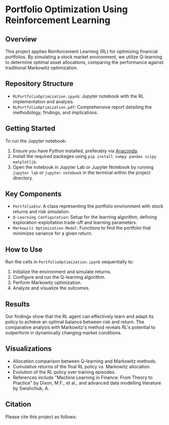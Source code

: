 # Portfolio Optimization Using Reinforcement Learning

## Overview
This project applies Reinforcement Learning (RL) for optimizing financial portfolios. By simulating a stock market environment, we utilize Q-learning to determine optimal asset allocations, comparing the performance against traditional Markowitz optimization.

## Repository Structure
- `RLPortfolioOptimization.ipynb`: Jupyter notebook with the RL implementation and analysis.
- `RLPortfolioOptimization.pdf`: Comprehensive report detailing the methodology, findings, and implications.

## Getting Started
To run the Jupyter notebook:
1. Ensure you have Python installed, preferably via [Anaconda](https://www.anaconda.com/products/individual).
2. Install the required packages using `pip install numpy pandas scipy matplotlib`.
3. Open the notebook in Jupyter Lab or Jupyter Notebook by running `jupyter lab` or `jupyter notebook` in the terminal within the project directory.

## Key Components
- `PortfolioEnv`: A class representing the portfolio environment with stock returns and risk simulation.
- `Q-Learning Configuration`: Setup for the learning algorithm, defining exploration-exploitation trade-off and learning parameters.
- `Markowitz Optimization Model`: Functions to find the portfolio that minimizes variance for a given return.

## How to Use
Run the cells in `PortfolioOptimization.ipynb` sequentially to:
1. Initialize the environment and simulate returns.
2. Configure and run the Q-learning algorithm.
3. Perform Markowitz optimization.
4. Analyze and visualize the outcomes.

## Results
Our findings show that the RL agent can effectively learn and adapt its policy to achieve an optimal balance between risk and return. The comparative analysis with Markowitz's method reveals RL's potential to outperform in dynamically changing market conditions.

## Visualizations
- Allocation comparison between Q-learning and Markowitz methods.
- Cumulative returns of the final RL policy vs. Markowitz allocation.
- Evolution of the RL policy over training episodes.
- References include "Machine Learning in Finance: From Theory to Practice" by Dixon, M.F., et al., and advanced data modelling literature by Swishchuk, A.

## Citation
Please cite this project as follows:
